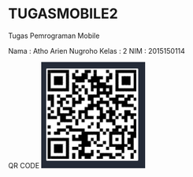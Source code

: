 # TUGASMOBILE2
Tugas Pemrograman Mobile  

Nama  : Atho Arien Nugroho
Kelas : 2
NIM   : 2015150114

QR CODE 
<img src="QR.PNG">
